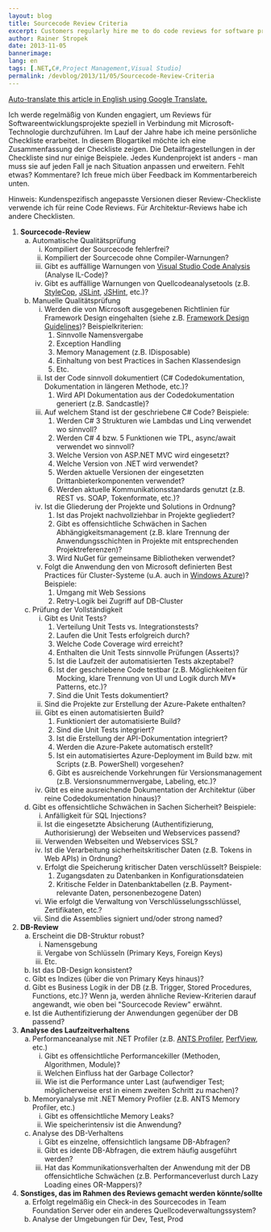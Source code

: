 ```yaml
---
layout: blog
title: Sourcecode Review Criteria
excerpt: Customers regularly hire me to do code reviews for software projects. Over the years I put together my personal checklist. In this blog article I share a summary of it with you. Note that the checklist is in German. However, the article contains a link to auto-translate it in English.
author: Rainer Stropek
date: 2013-11-05
bannerimage: 
lang: en
tags: [.NET,C#,Project Management,Visual Studio]
permalink: /devblog/2013/11/05/Sourcecode-Review-Criteria
---
```


<p>
  <a href="http://translate.google.com/translate?sl=de&amp;tl=en&amp;js=n&amp;prev=_t&amp;hl=de&amp;ie=UTF-8&amp;u=http%3A%2F%2Fwww.software-architects.com%2Fdevblog%2F2013%2F11%2F05%2FSourcecode-Review-Criteria" target="_blank">Auto-translate this article in English using Google Translate.</a>
</p><p>Ich werde regelmäßig von Kunden engagiert, um Reviews für Softwareentwicklungsprojekte speziell in Verbindung mit Microsoft-Technologie durchzuführen. Im Lauf der Jahre habe ich meine persönliche Checkliste erarbeitet. In diesem Blogartikel möchte ich eine Zusammenfassung der Checkliste zeigen. Die Detailfragestellungen in der Checkliste sind nur einige Beispiele. Jedes Kundenprojekt ist anders - man muss sie auf jeden Fall je nach Situation anpassen und erweitern. Fehlt etwas? Kommentare? Ich freue mich über Feedback im Kommentarbereich unten.</p><p>Hinweis: Kundenspezifisch angepasste Versionen dieser Review-Checkliste verwende ich für reine Code Reviews. Für Architektur-Reviews habe ich andere Checklisten.</p><ol>
  <li>
    <strong>Sourcecode-Review</strong>
    <ol type="a">
      <li>Automatische Qualitätsprüfung

<ol type="i"><li>Kompiliert der Sourcecode fehlerfrei?</li><li>Kompiliert der Sourcecode ohne Compiler-Warnungen?</li><li>Gibt es auffällige Warnungen von <a href="http://msdn.microsoft.com/en-us/library/3z0aeatx.aspx" target="_blank">Visual Studio Code Analysis</a> (Analyse IL-Code)?</li><li>Gibt es auffällige Warnungen von Quellcodeanalysetools (z.B. <a href="https://stylecop.codeplex.com/" target="_blank">StyleCop</a>, <a href="http://www.jslint.com/" target="_blank">JSLint</a>, <a href="http://www.jshint.com/" target="_blank">JSHint</a>, etc.)?</li></ol></li>
      <li>Manuelle Qualitätsprüfung

<ol type="i"><li>Werden die von Microsoft ausgegebenen Richtlinien für Framework Design eingehalten (siehe z.B. <a href="http://www.amazon.de/gp/product/0321545613/ref=as_li_ss_tl?ie=UTF8&amp;camp=1638&amp;creative=19454&amp;creativeASIN=0321545613&amp;linkCode=as2&amp;tag=timecockpit-21" target="_blank">Framework Design Guidelines</a>)? Beispielkriterien:

<ol><li>Sinnvolle Namensvergabe</li><li>Exception Handling</li><li>Memory Management (z.B. IDisposable)</li><li>Einhaltung von best Practices in Sachen Klassendesign</li><li>Etc.</li></ol></li><li>Ist der Code sinnvoll dokumentiert (C# Codedokumentation, Dokumentation in längeren Methode, etc.)?

<ol><li>Wird API Dokumentation aus der Codedokumentation generiert (z.B. Sandcastle)?</li></ol></li><li>Auf welchem Stand ist der geschriebene C# Code? Beispiele:

<ol><li>Werden C# 3 Strukturen wie Lambdas und Linq verwendet wo sinnvoll?</li><li>Werden C# 4 bzw. 5 Funktionen wie TPL, async/await verwendet wo sinnvoll?</li><li>Welche Version von ASP.NET MVC wird eingesetzt?</li><li>Welche Version von .NET wird verwendet?</li><li>Werden aktuelle Versionen der eingesetzten Drittanbieterkomponenten verwendet?</li><li>Werden aktuelle Kommunikationsstandards genutzt (z.B. REST vs. SOAP, Tokenformate, etc.)?</li></ol></li><li>Ist die Gliederung der Projekte und Solutions in Ordnung?

<ol><li>Ist das Projekt nachvollziehbar in Projekte gegliedert?</li><li>Gibt es offensichtliche Schwächen in Sachen Abhängigkeitsmanagement (z.B. klare Trennung der Anwendungsschichten in Projekte mit entsprechenden Projektreferenzen)?</li><li>Wird NuGet für gemeinsame Bibliotheken verwendet?</li></ol></li><li>Folgt die Anwendung den von Microsoft definierten Best Practices für Cluster-Systeme (u.A. auch in <a href="http://www.windowsazure.com/en-us/" target="_blank">Windows Azure</a>)? Beispiele:

<ol><li>Umgang mit Web Sessions</li><li>Retry-Logik bei Zugriff auf DB-Cluster</li></ol></li></ol></li>
      <li>Prüfung der Vollständigkeit

<ol type="i"><li>Gibt es Unit Tests?

<ol><li>Verteilung Unit Tests vs. Integrationstests?</li><li>Laufen die Unit Tests erfolgreich durch?</li><li>Welche Code Coverage wird erreicht?</li><li>Enthalten die Unit Tests sinnvolle Prüfungen (Asserts)?</li><li>Ist die Laufzeit der automatisierten Tests akzeptabel?</li><li>Ist der geschriebene Code testbar (z.B. Möglichkeiten für Mocking, klare Trennung von UI und Logik durch MV* Patterns, etc.)?</li><li>Sind die Unit Tests dokumentiert?</li></ol></li><li>Sind die Projekte zur Erstellung der Azure-Pakete enthalten?</li><li>Gibt es einen automatisierten Build?

<ol><li>Funktioniert der automatisierte Build?</li><li>Sind die Unit Tests integriert?</li><li>Ist die Erstellung der API-Dokumentation integriert?</li><li>Werden die Azure-Pakete automatisch erstellt?</li><li>Ist ein automatisiertes Azure-Deployment im Build bzw. mit Scripts (z.B. PowerShell) vorgesehen?</li><li>Gibt es ausreichende Vorkehrungen für Versionsmanagement (z.B. Versionsnummernvergabe, Labeling, etc.)?</li></ol></li><li>Gibt es eine ausreichende Dokumentation der Architektur (über reine Codedokumentation hinaus)?</li></ol></li>
      <li>Gibt es offensichtliche Schwächen in Sachen Sicherheit? Beispiele:

<ol type="i"><li>Anfälligkeit für SQL Injections?</li><li>Ist die eingesetzte Absicherung (Authentifizierung, Authorisierung) der Webseiten und Webservices passend?</li><li>Verwenden Webseiten und Webservices SSL?</li><li>Ist die Verarbeitung sicherheitskritischer Daten (z.B. Tokens in Web APIs) in Ordnung?</li><li>Erfolgt die Speicherung kritischer Daten verschlüsselt? Beispiele:

<ol><li>Zugangsdaten zu Datenbanken in Konfigurationsdateien</li><li>Kritische Felder in Datenbanktabellen (z.B. Payment-relevante Daten, personenbezogene Daten)</li></ol></li><li>Wie erfolgt die Verwaltung von Verschlüsselungsschlüssel, Zertifikaten, etc.?</li><li>Sind die Assemblies signiert und/oder strong named?</li></ol></li>
    </ol>
  </li>
  <li>
    <strong>DB-Review</strong>
    <ol type="a">
      <li>Erscheint die DB-Struktur robust?

<ol type="i"><li>Namensgebung</li><li>Vergabe von Schlüsseln (Primary Keys, Foreign Keys)</li><li>Etc.</li></ol></li>
      <li>Ist das DB-Design konsistent?</li>
      <li>Gibt es Indizes (über die von Primary Keys hinaus)?</li>
      <li>Gibt es Business Logik in der DB (z.B. Trigger, Stored Procedures, Functions, etc.)? Wenn ja, werden ähnliche Review-Kriterien darauf angewandt, wie oben bei "Sourcecode Review" erwähnt.</li>
      <li>Ist die Authentifizierung der Anwendungen gegenüber der DB passend?</li>
    </ol>
  </li>
  <li>
    <strong>Analyse des Laufzeitverhaltens</strong>
    <ol type="a">
      <li>Performanceanalyse mit .NET Profiler (z.B. <a href="http://www.red-gate.com/products/dotnet-development/ants-performance-profiler/" target="_blank">ANTS Profiler</a>, <a href="http://www.microsoft.com/en-us/download/details.aspx?id=28567" target="_blank">PerfView</a>, etc.)

<ol type="i"><li>Gibt es offensichtliche Performancekiller (Methoden, Algorithmen, Module)?</li><li>Welchen Einfluss hat der Garbage Collector?</li><li>Wie ist die Performance unter Last (aufwendiger Test; möglicherweise erst in einem zweiten Schritt zu machen)?</li></ol></li>
      <li>Memoryanalyse mit .NET Memory Profiler (z.B. ANTS Memory Profiler, etc.)

<ol type="i"><li>Gibt es offensichtliche Memory Leaks?</li><li>Wie speicherintensiv ist die Anwendung?</li></ol></li>
      <li>Analyse des DB-Verhaltens

<ol type="i"><li>Gibt es einzelne, offensichtlich langsame DB-Abfragen?</li><li>Gibt es idente DB-Abfragen, die extrem häufig ausgeführt werden?</li><li>Hat das Kommunikationsverhalten der Anwendung mit der DB offensichtliche Schwächen (z.B. Performanceverlust durch Lazy Loading eines OR-Mappers)?</li></ol></li>
    </ol>
  </li>
  <li>
    <strong>Sonstiges, das im Rahmen des Reviews gemacht werden könnte/sollte</strong>
    <ol type="a">
      <li>Erfolgt regelmäßig ein Check-in des Sourcecodes in Team Foundation Server oder ein anderes Quellcodeverwaltungssystem?</li>
      <li>Analyse der Umgebungen für Dev, Test, Prod</li>
    </ol>
  </li>
</ol>